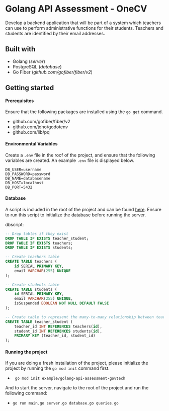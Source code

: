 # Golang API Assessment - OneCV

Develop a backend application that will be part of a system which teachers can use to perform administrative functions for their students. Teachers and students are identified by their email addresses.

## Built with
- Golang (_server_)
- PostgreSQL (_database_)
- Go Fiber (_github.com/gofiber/fiber/v2_)

## Getting started

#### Prerequisites 

Ensure that the following packages are installed using the `go get` command.

- github.com/gofiber/fiber/v2
- github.com/joho/godotenv
- github.com/lib/pq

#### Environmental Variables

Create a `.env` file in the roof of the project, and ensure that the following variables are created. An example `.env` file is displayed below.
```env
DB_USER=username
DB_PASSWORD=password
DB_NAME=databasename
DB_HOST=localhost
DB_PORT=5432
```

#### Database

A script is included in the root of the project and can be found [here](dbscript). Ensure to run this script to initialize the database before running the server.

dbscript:
```sql
-- Drop tables if they exist
DROP TABLE IF EXISTS teacher_student;
DROP TABLE IF EXISTS teachers;
DROP TABLE IF EXISTS students;

-- Create teachers table
CREATE TABLE teachers (
    id SERIAL PRIMARY KEY,
    email VARCHAR(255) UNIQUE
);

-- Create students table
CREATE TABLE students (
    id SERIAL PRIMARY KEY,
    email VARCHAR(255) UNIQUE,
    isSuspended BOOLEAN NOT NULL DEFAULT FALSE
);

-- Create table to represent the many-to-many relationship between teachers and students
CREATE TABLE teacher_student (
    teacher_id INT REFERENCES teachers(id),
    student_id INT REFERENCES students(id),
    PRIMARY KEY (teacher_id, student_id)
);
```

#### Running the project

If you are doing a fresh installation of the project, please initialize the project by running the `go mod init` command first.

- ` go mod init example/golang-api-assessment-govtech`

And to start the server, navigate to the root of the project and run the following command:

- `go run main.go server.go database.go queries.go`

